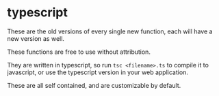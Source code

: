 # typescript

These are the old versions of every single new function, each will have a new version as well.

These functions are free to use without attribution.

They are written in typescript, so run `tsc <filename>.ts` to compile it to javascript, or use the typescript version in your web application.

These are all self contained, and are customizable by default.